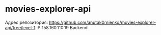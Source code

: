 # movies-explorer-api
Адрес репозитория: https://github.com/anutak0rnienko/movies-explorer-api/tree/level-1
IP 158.160.110.19
Backend
